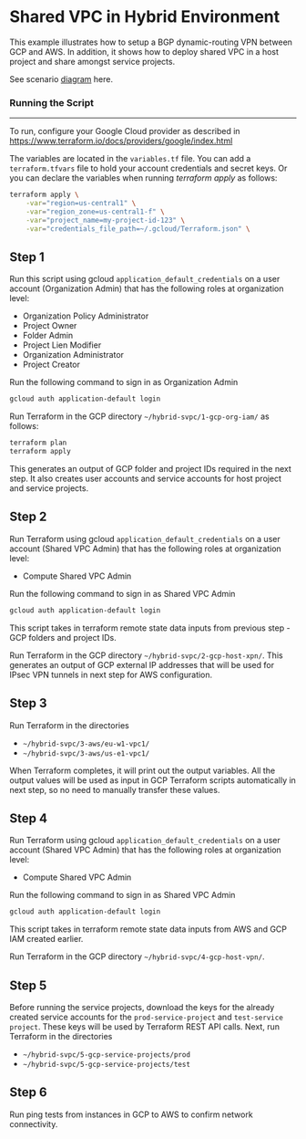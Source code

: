 # Shared VPC in Hybrid Environment

This example illustrates how to setup a BGP dynamic-routing VPN between GCP and AWS. In addition, it shows how to deploy shared VPC in a host project and share amongst service projects.

See scenario [diagram] here.

### Running the Script
---
To run, configure your Google Cloud provider as described in https://www.terraform.io/docs/providers/google/index.html

The variables are located in the `variables.tf` file. You can add a `terraform.tfvars` file to hold your account credentials and secret keys.
Or you can declare the variables when running *terraform apply* as follows:
```sh
terraform apply \
	-var="region=us-central1" \
	-var="region_zone=us-central1-f" \
	-var="project_name=my-project-id-123" \
	-var="credentials_file_path=~/.gcloud/Terraform.json" \
```

## Step 1
Run this script using gcloud `application_default_credentials` on a user account (Organization Admin) that has the following roles at organization level:
- Organization Policy Administrator
- Project Owner
- Folder Admin
- Project Lien Modifier
- Organization Administrator
- Project Creator

Run the following command to sign in as Organization Admin
```sh
gcloud auth application-default login
```

Run Terraform in the GCP directory `~/hybrid-svpc/1-gcp-org-iam/` as follows:
```sh
terraform plan
terraform apply
```
This generates an output of GCP folder and project IDs required in the next step. It also creates user accounts and service accounts for host project and service projects.


## Step 2
Run Terraform using gcloud `application_default_credentials` on a user account (Shared VPC Admin) that has the following roles at organization level:
- Compute Shared VPC Admin

Run the following command to sign in as Shared VPC Admin
```sh
gcloud auth application-default login
```
This script takes in terraform remote state data inputs from previous step - GCP folders and project IDs.

Run Terraform in the GCP directory `~/hybrid-svpc/2-gcp-host-xpn/`.
This generates an output of GCP external IP addresses that will be used for IPsec VPN tunnels in next step for AWS configuration.

## Step 3
Run Terraform in the directories
- `~/hybrid-svpc/3-aws/eu-w1-vpc1/`
- `~/hybrid-svpc/3-aws/us-e1-vpc1/`

When Terraform completes, it will print out the output variables.  All the output values will be used as input in GCP Terraform scripts automatically in next step, so no need to manually transfer these values.

## Step 4
Run Terraform using gcloud `application_default_credentials` on a user account (Shared VPC Admin) that has the following roles at organization level:
- Compute Shared VPC Admin

Run the following command to sign in as Shared VPC Admin
```sh
gcloud auth application-default login
```
This script takes in terraform remote state data inputs from AWS and GCP IAM created earlier.

Run Terraform in the GCP directory `~/hybrid-svpc/4-gcp-host-vpn/`.

## Step 5
Before running the service projects, download the keys for the already created service accounts for the `prod-service-project` and `test-service project`. These keys will be used by Terraform REST API calls.
Next, run Terraform in the directories
- `~/hybrid-svpc/5-gcp-service-projects/prod`
- `~/hybrid-svpc/5-gcp-service-projects/test`

## Step 6
Run ping tests from instances in GCP to AWS to confirm network connectivity.

[diagram]: <https://storage.googleapis.com/cloud-network-things/multi-cloud/ipsec/shared-vpc-hybrid/hybrid-svpc3.png>
